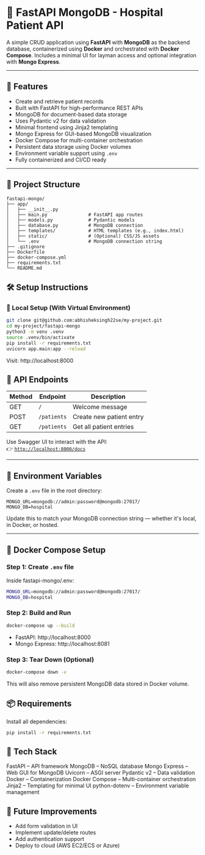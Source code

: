 # 🏥 FastAPI MongoDB - Hospital Patient API

A simple CRUD application using **FastAPI** with **MongoDB** as the backend database, containerized using **Docker** and orchestrated with **Docker Compose**. Includes a minimal UI for layman access and optional integration with **Mongo Express**.

---

## 🚀 Features

- Create and retrieve patient records
- Built with FastAPI for high-performance REST APIs
- MongoDB for document-based data storage
- Uses Pydantic v2 for data validation
- Minimal frontend using Jinja2 templating
- Mongo Express for GUI-based MongoDB visualization
- Docker Compose for multi-container orchestration
- Persistent data storage using Docker volumes
- Environment variable support using `.env`
- Fully containerized and CI/CD ready

---

## 📁 Project Structure
```text
fastapi-mongo/
├── app/
│   ├── __init__.py
│   ├── main.py               # FastAPI app routes
│   ├── models.py             # Pydantic models
│   ├── database.py           # MongoDB connection
│   ├── templates/            # HTML templates (e.g., index.html)
│   ├── static/               # (Optional) CSS/JS assets
│   └── .env                  # MongoDB connection string
├── .gitignore
├── Dockerfile
├── docker-compose.yml
├── requirements.txt
└── README.md
```

## 🛠️ Setup Instructions

### 🔧 Local Setup (With Virtual Environment)

```bash
git clone git@github.com:abhisheksingh22se/my-project.git
cd my-project/fastapi-mongo
python3 -m venv .venv
source .venv/bin/activate
pip install -r requirements.txt
uvicorn app.main:app --reload 
```
Visit: http://localhost:8000


## 🧪 API Endpoints

| Method | Endpoint       | Description                 |
|--------|----------------|-----------------------------|
| GET    | `/`            | Welcome message             |
| POST   | `/patients`    | Create new patient entry    |
| GET    | `/patients`    | Get all patient entries     |

Use Swagger UI to interact with the API:  
👉 [`http://localhost:8000/docs`](http://localhost:8000/docs)

---

## 🔐 Environment Variables

Create a `.env` file in the root directory:
```text
MONGO_URL=mongodb://admin:password@mongodb:27017/
MONGO_DB=hospital
```
Update this to match your MongoDB connection string — whether it's local, in Docker, or hosted.

---

## 🐳 Docker Compose Setup

### Step 1: Create `.env` file
Inside fastapi-mongo/.env:
```bash
MONGO_URL=mongodb://admin:password@mongodb:27017/
MONGO_DB=hospital
```

### Step 2: Build and Run
```bash
docker-compose up --build
```
* FastAPI: http://localhost:8000
* Mongo Express: http://localhost:8081

### Step 3: Tear Down (Optional)
```bash
docker-compose down -v
```
This will also remove persistent MongoDB data stored in Docker volume.

## 📦 Requirements
Install all dependencies:
```bash
pip install -r requirements.txt
```

## 🧰 Tech Stack

FastAPI – API framework
MongoDB – NoSQL database
Mongo Express – Web GUI for MongoDB
Uvicorn – ASGI server
Pydantic v2 – Data validation
Docker – Containerization
Docker Compose – Multi-container orchestration
Jinja2 – Templating for minimal UI
python-dotenv – Environment variable management

## 🧠 Future Improvements
* Add form validation in UI
* Implement update/delete routes
* Add authentication support
* Deploy to cloud (AWS EC2/ECS or Azure)

